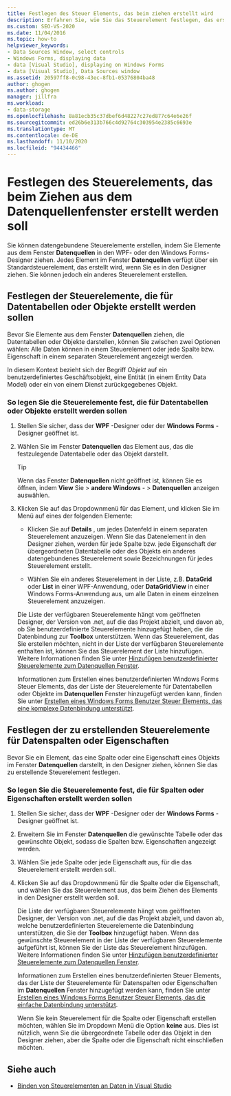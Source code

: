 ```yaml
---
title: Festlegen des Steuer Elements, das beim ziehen erstellt wird
description: Erfahren Sie, wie Sie das Steuerelement festlegen, das erstellt wird, wenn Sie aus dem Datenquellen Fenster auf den WPF-Designer oder Windows Forms-Designer in Visual Studio ziehen.
ms.custom: SEO-VS-2020
ms.date: 11/04/2016
ms.topic: how-to
helpviewer_keywords:
- Data Sources Window, select controls
- Windows Forms, displaying data
- data [Visual Studio], displaying on Windows Forms
- data [Visual Studio], Data Sources window
ms.assetid: 20597ff8-0c98-43ec-8fb1-05376804ba48
author: ghogen
ms.author: ghogen
manager: jillfra
ms.workload:
- data-storage
ms.openlocfilehash: 8a81ecb35c37dbef6d48227c27ed877c64e6e26f
ms.sourcegitcommit: ed26b6e313b766c4d92764c303954e2385c6693e
ms.translationtype: MT
ms.contentlocale: de-DE
ms.lasthandoff: 11/10/2020
ms.locfileid: "94434466"
---
```

# <a name="set-the-control-to-be-created-when-dragging-from-the-data-sources-window"></a>Festlegen des Steuerelements, das beim Ziehen aus dem Datenquellenfenster erstellt werden soll

Sie können datengebundene Steuerelemente erstellen, indem Sie Elemente aus dem Fenster **Datenquellen** in den WPF- oder den Windows Forms-Designer ziehen. Jedes Element im Fenster **Datenquellen** verfügt über ein Standardsteuerelement, das erstellt wird, wenn Sie es in den Designer ziehen. Sie können jedoch ein anderes Steuerelement erstellen.

## <a name="set-the-controls-to-be-created-for-data-tables-or-objects"></a>Festlegen der Steuerelemente, die für Datentabellen oder Objekte erstellt werden sollen

Bevor Sie Elemente aus dem Fenster **Datenquellen** ziehen, die Datentabellen oder Objekte darstellen, können Sie zwischen zwei Optionen wählen: Alle Daten können in einem Steuerelement oder jede Spalte bzw. Eigenschaft in einem separaten Steuerelement angezeigt werden.

In diesem Kontext bezieht sich der Begriff *Objekt* auf ein benutzerdefiniertes Geschäftsobjekt, eine Entität (in einem Entity Data Model) oder ein von einem Dienst zurückgegebenes Objekt.

### <a name="to-set-the-controls-to-be-created-for-data-tables-or-objects"></a>So legen Sie die Steuerelemente fest, die für Datentabellen oder Objekte erstellt werden sollen

1. Stellen Sie sicher, dass der **WPF** -Designer oder der **Windows Forms** -Designer geöffnet ist.

2. Wählen Sie im Fenster **Datenquellen** das Element aus, das die festzulegende Datentabelle oder das Objekt darstellt.

   > [!TIP]
   > Wenn das Fenster **Datenquellen** nicht geöffnet ist, können Sie es öffnen, indem **View** Sie  >  **andere Windows** -  >  **Datenquellen** anzeigen auswählen.

3. Klicken Sie auf das Dropdownmenü für das Element, und klicken Sie im Menü auf eines der folgenden Elemente:

    - Klicken Sie auf **Details** , um jedes Datenfeld in einem separaten Steuerelement anzuzeigen. Wenn Sie das Datenelement in den Designer ziehen, werden für jede Spalte bzw. jede Eigenschaft der übergeordneten Datentabelle oder des Objekts ein anderes datengebundenes Steuerelement sowie Bezeichnungen für jedes Steuerelement erstellt.

    - Wählen Sie ein anderes Steuerelement in der Liste, z.B. **DataGrid** oder **List** in einer WPF-Anwendung, oder **DataGridView** in einer Windows Forms-Anwendung aus, um alle Daten in einem einzelnen Steuerelement anzuzeigen.

    Die Liste der verfügbaren Steuerelemente hängt vom geöffneten Designer, der Version von .net, auf die das Projekt abzielt, und davon ab, ob Sie benutzerdefinierte Steuerelemente hinzugefügt haben, die die Datenbindung zur **Toolbox** unterstützen. Wenn das Steuerelement, das Sie erstellen möchten, nicht in der Liste der verfügbaren Steuerelemente enthalten ist, können Sie das Steuerelement der Liste hinzufügen. Weitere Informationen finden Sie unter [Hinzufügen benutzerdefinierter Steuerelemente zum Datenquellen Fenster](../data-tools/add-custom-controls-to-the-data-sources-window.md).

    Informationen zum Erstellen eines benutzerdefinierten Windows Forms Steuer Elements, das der Liste der Steuerelemente für Datentabellen oder Objekte im **Datenquellen** Fenster hinzugefügt werden kann, finden Sie unter [Erstellen eines Windows Forms Benutzer Steuer Elements, das eine komplexe Datenbindung unterstützt](../data-tools/create-a-windows-forms-user-control-that-supports-complex-data-binding.md).

## <a name="set-the-controls-to-be-created-for-data-columns-or-properties"></a>Festlegen der zu erstellenden Steuerelemente für Datenspalten oder Eigenschaften

Bevor Sie ein Element, das eine Spalte oder eine Eigenschaft eines Objekts im Fenster **Datenquellen** darstellt, in den Designer ziehen, können Sie das zu erstellende Steuerelement festlegen.

### <a name="to-set-the-controls-to-be-created-for-columns-or-properties"></a>So legen Sie die Steuerelemente fest, die für Spalten oder Eigenschaften erstellt werden sollen

1. Stellen Sie sicher, dass der **WPF** -Designer oder der **Windows Forms** -Designer geöffnet ist.

2. Erweitern Sie im Fenster **Datenquellen** die gewünschte Tabelle oder das gewünschte Objekt, sodass die Spalten bzw. Eigenschaften angezeigt werden.

3. Wählen Sie jede Spalte oder jede Eigenschaft aus, für die das Steuerelement erstellt werden soll.

4. Klicken Sie auf das Dropdownmenü für die Spalte oder die Eigenschaft, und wählen Sie das Steuerelement aus, das beim Ziehen des Elements in den Designer erstellt werden soll.

     Die Liste der verfügbaren Steuerelemente hängt vom geöffneten Designer, der Version von .net, auf die das Projekt abzielt, und davon ab, welche benutzerdefinierten Steuerelemente die Datenbindung unterstützen, die Sie der **Toolbox** hinzugefügt haben. Wenn das gewünschte Steuerelement in der Liste der verfügbaren Steuerelemente aufgeführt ist, können Sie der Liste das Steuerelement hinzufügen. Weitere Informationen finden Sie unter [Hinzufügen benutzerdefinierter Steuerelemente zum Datenquellen Fenster](../data-tools/add-custom-controls-to-the-data-sources-window.md).

     Informationen zum Erstellen eines benutzerdefinierten Steuer Elements, das der Liste der Steuerelemente für Datenspalten oder Eigenschaften im **Datenquellen** Fenster hinzugefügt werden kann, finden Sie unter [Erstellen eines Windows Forms Benutzer Steuer Elements, das die einfache Datenbindung unterstützt](../data-tools/create-a-windows-forms-user-control-that-supports-simple-data-binding.md).

     Wenn Sie kein Steuerelement für die Spalte oder Eigenschaft erstellen möchten, wählen Sie im Dropdown Menü die Option **keine** aus. Dies ist nützlich, wenn Sie die übergeordnete Tabelle oder das Objekt in den Designer ziehen, aber die Spalte oder die Eigenschaft nicht einschließen möchten.

## <a name="see-also"></a>Siehe auch

- [Binden von Steuerelementen an Daten in Visual Studio](../data-tools/bind-controls-to-data-in-visual-studio.md)
